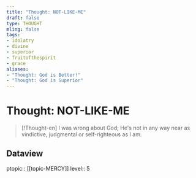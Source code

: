 ```yaml
---
title: "Thought: NOT-LIKE-ME"
draft: false
type: THOUGHT
mling: false
tags:
- idolatry
- divine
- superior
- fruitofthespirit
- grace
aliases:
- "Thought: God is Better!"
- "Thought: God is Superior"
---
```

# Thought: NOT-LIKE-ME
> [!Thought-en]
> I was wrong about God; He's not in any way near as vindictive, judgmental or self-righteous as I am.

## Dataview
ptopic:: [[topic-MERCY]]
level:: 5

